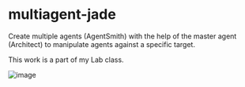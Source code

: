 # multiagent-jade

Create multiple agents (AgentSmith) with the help of the master agent (Architect)
to manipulate agents against a specific target.

This work is a part of my Lab class. 

![image](https://user-images.githubusercontent.com/55482580/139576401-2c754414-3d90-4ee8-a788-58a1e5bf105a.png)

